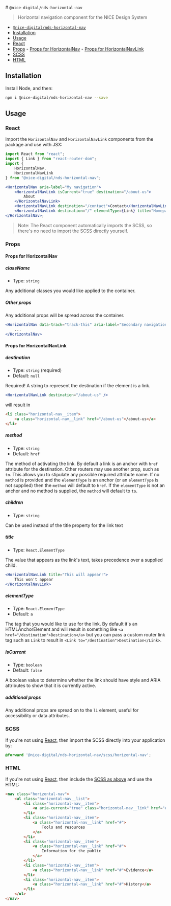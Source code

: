 ﻿﻿# `@nice-digital/nds-horizontal-nav`

> Horizontal navigation component for the NICE Design System

- [`@nice-digital/nds-horizontal-nav`](#nice-digitalhorizontalnav)
- [Installation](#installation)
- [Usage](#usage)
- [React](#react)
- [Props](#props) - [Props for HorizontalNav](#props-for-horizontalnav) - [Props for HorizontalNavLink](#props-for-horizontalnavlink)
- [SCSS](#scss)
- [HTML](#html)

## Installation

Install Node, and then:

```sh
npm i @nice-digital/nds-horizontal-nav --save
```

## Usage

### React

Import the `HorizontalNav` and `HorizontalNavLink` components from the package and use with JSX:

```jsx
import React from "react";
import { Link } from "react-router-dom";
import {
	HorizontalNav,
	HorizontalNavLink
} from "@nice-digital/nds-horizontal-nav";

<HorizontalNav aria-label="My navigation">
	<HorizontalNavLink isCurrent="true" destination="/about-us">
		About
	</HorizontalNavLink>
	<HorizontalNavLink destination="/contact">Contact</HorizontalNavLink>
	<HorizontalNavLink destination="/" elementType={Link} title="Homepage" />
</HorizontalNav>;
```

> Note: The React component automatically imports the SCSS, so there's no need to import the SCSS directly yourself.

### Props

#### Props for HorizontalNav

##### className

- Type: `string`

Any additional classes you would like applied to the container.

##### Other props

Any additional props will be spread across the container.

```jsx
<HorizontalNav data-track="track-this" aria-label="Secondary navigation">
	...
</HorizontalNav>
```

#### Props for HorizontalNavLink

##### destination

- Type: `string` (required)
- Default: `null`

Required! A string to represent the destination if the element is a link.

```jsx
<HorizontalNavLink destination="/about-us" />
```

will result in

```html
<li class="horizontal-nav__item">
	<a class="horizontal-nav__link" href="/about-us">/about-us</a>
</li>
```

##### method

- Type: `string`
- Default: `href`

The method of activating the link. By default a link is an anchor with `href` attribute for the destination. Other routers may use another prop, such as `to`. This allows you to stipulate any possible required attribute name. If no `method` is provided and the `elementType` is an anchor (or an `elementType` is not supplied) then the `method` will default to `href`. If the `elementType` is not an anchor and no method is supplied, the `method` will default to `to`.

##### children

- Type: `string`

Can be used instead of the title property for the link text

##### title

- Type: `React.ElementType`

The value that appears as the link's text, takes precedence over a supplied child.

```jsx
<HorizontalNavLink title="This will appear!">
	This won't appear
</HorizontalNavLink>
```

##### elementType

- Type: `React.ElementType`
- Default: `a`

The tag that you would like to use for the link. By default it's an HTMLAnchorElement and will result in something like `<a href="/destination">Destination</a>` but you can pass a custom router link tag such as `Link` to result in `<Link to="/destination">Destination</Link>`.

##### isCurrent

- Type: `boolean`
- Default: `false`

A boolean value to determine whether the link should have style and ARIA attributes to show that it is currently active.

##### additional props

Any additional props are spread on to the `li` element, useful for accessibility or data attributes.

### SCSS

If you're not using [React](#react), then import the SCSS directly into your application by:

```scss
@forward '@nice-digital/nds-horizontal-nav/scss/horizontal-nav';
```

### HTML

If you're not using [React](#react), then include the [SCSS as above](#scss) and use the HTML:

```html
<nav class="horizontal-nav">
	<ul class="horizontal-nav__list">
		<li class="horizontal-nav__item">
			<a aria-current="true" class="horizontal-nav__link" href="#">Guidance</a>
		</li>
		<li class="horizontal-nav__item">
			<a class="horizontal-nav__link" href="#">
				Tools and resources
			</a>
		</li>
		<li class="horizontal-nav__item">
			<a class="horizontal-nav__link" href="#">
				Information for the public
			</a>
		</li>
		<li class="horizontal-nav__item">
			<a class="horizontal-nav__link" href="#">Evidence</a>
		</li>
		<li class="horizontal-nav__item">
			<a class="horizontal-nav__link" href="#">History</a>
		</li>
	</ul>
</nav>
```
